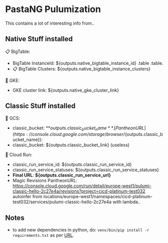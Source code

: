 # PastaNG Pulumization

This contains a lot of interesting info from..

## Native Stuff installed

📋 BigTable:

* BigTable InstanceId: ${outputs.native_bigtable_instance_id} .table :table.
* 📋 BigTable Clusters: ${outputs.native_bigtable_instance_clusters}

🌃 GKE:

* GKE cluster link: ${outputs.native_gke_cluster_link}

## Classic Stuff installed

🔋 GCS:

* classic_bucket: **${outputs.classic_bucket_name}**. [PantheonURL](https://console.cloud.google.com/storage/browser/${outputs.classic_bucket_name}):
* classic_bucket: ${outputs.classic_bucket_link} (useless)

🏃 Cloud Run:

* classic_run_service_id: ${outputs.classic_run_service_id}
* classic_run_service_statuses: ${outputs.classic_run_service_statuses}
* **Final URL**: **${outputs.classic_run_service_url}**
* Magic Revisions PantheonURL: https://console.cloud.google.com/run/detail/europe-west1/pulumi-classic-hello-2c27e4a/revisions?project=cicd-platinum-test032 autoinfer from
locations/europe-west1/namespaces/cicd-platinum-test032/services/pulumi-classic-hello-2c27e4a
with lambda..
## Notes

* to add new dependencies in python, do: `venv/bin/pip install -r requirements.txt` as per [URL](https://www.pulumi.com/docs/intro/languages/python/).
